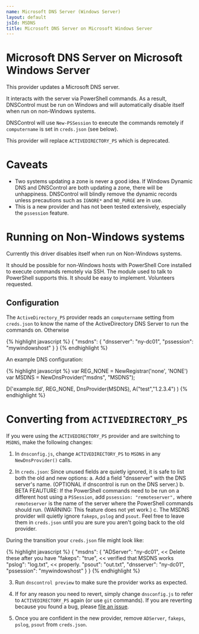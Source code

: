 ```yaml
---
name: Microsoft DNS Server (Windows Server)
layout: default
jsId: MSDNS
title: Microsoft DNS Server on Microsoft Windows Server
---
```


# Microsoft DNS Server on Microsoft Windows Server

This provider updates a Microsoft DNS server.

It interacts with the server via PowerShell commands. As a result, DNSControl
must be run on Windows and will automatically disable itself when run on
non-Windows systems.

DNSControl will use `New-PSSession` to execute the commands remotely if
`computername` is set in `creds.json` (see below).

This provider will replace `ACTIVEDIRECTORY_PS` which is deprecated.

# Caveats

* Two systems updating a zone is never a good idea. If Windows Dynamic
  DNS and DNSControl are both updating a zone, there will be
  unhappiness.  DNSControl will blindly remove the dynamic records
  unless precautions such as `IGNORE*` and `NO_PURGE` are in use.
* This is a new provider and has not been tested extensively,
  especially the `pssession` feature.

# Running on Non-Windows systems

Currently this driver disables itself when run on Non-Windows systems.

It should be possible for non-Windows hosts with PowerShell Core installed to
execute commands remotely via SSH. The module used to talk to PowerShell
supports this. It should be easy to implement. Volunteers requested.

## Configuration

The `ActiveDirectory_PS` provider reads an `computername` setting from
`creds.json` to know the name of the ActiveDirectory DNS Server to run the commands on.
Otherwise

{% highlight javascript %}
{
  "msdns": {
    "dnsserver": "ny-dc01",
    "pssession": "mywindowshost"
  }
}
{% endhighlight %}

An example DNS configuration:

{% highlight javascript %}
var REG_NONE = NewRegistrar('none', 'NONE')
var MSDNS = NewDnsProvider("msdns", "MSDNS");

D('example.tld', REG_NONE, DnsProvider(MSDNS),
      A("test","1.2.3.4")
)
{% endhighlight %}


# Converting from `ACTIVEDIRECTORY_PS`

If you were using the `ACTIVEDIRECTORY_PS` provider and are switching to `MSDNS`, make the following changes:

1. In `dnsconfig.js`, change `ACTIVEDIRECTORY_PS` to `MSDNS` in any `NewDnsProvider()` calls.

2. In `creds.json`: Since unused fields are quietly ignored, it is
   safe to list both the old and new options:
  a. Add a field "dnsserver" with the DNS server's name.  (OPTIONAL if dnscontrol is run on the DNS server.)
  b. BETA FEAUTURE: If the PowerShell commands need to be run on a different host using a `PSSession`, add `pssession: "remoteserver",` where `remoteserver` is the name of the server where the PowerShell commands should run. (WARNING: This feature does not yet work.)
  c. The MSDNS provider will quietly ignore `fakeps`, `pslog` and `psout`. Feel free to leave them in `creds.json` until you are sure you aren't going back to the old provider.

During the transition your `creds.json` file might look like:

{% highlight javascript %}
{
  "msdns": {
    "ADServer": "ny-dc01",         << Delete these after you have
    "fakeps": "true",              << verified that MSDNS works
    "pslog": "log.txt",            << properly.
    "psout": "out.txt",
    "dnsserver": "ny-dc01",
    "pssession": "mywindowshost"
  }
}
{% endhighlight %}

3. Run `dnscontrol preview` to make sure the provider works as expected.

4. If for any reason you need to revert, simply change `dnsconfig.js` to refer to `ACTIVEDIRECTORY_PS` again (or use `git` commands).  If you are reverting because you found a bug, please [file an issue](https://github.com/StackExchange/dnscontrol/issues/new).

5. Once you are confident in the new provider, remove `ADServer`, `fakeps`, `pslog`, `psout` from `creds.json`.
